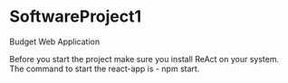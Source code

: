 # SoftwareProject1
Budget Web Application

Before you start the project make sure you install ReAct on your system.
The command to start  the react-app is  - npm start.
